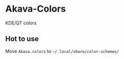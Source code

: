 # Akava-Colors

KDE/QT colors

## Hot to use
Move `Akava.colors` to `~/.local/share/color-schemes/`
